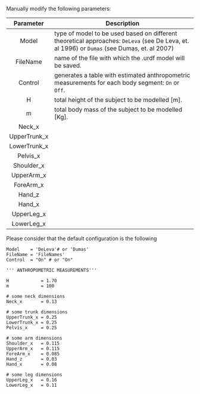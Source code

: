    
Manually modify the following parameters:

| Parameter    | Description                                                                                                                                 |  
|:------------:|---------------------------------------------------------------------------------------------------------------------------------------------|
| Model        | type of model to be used based on different theoretical approaches: `DeLeva` (see De Leva, et. al 1996) or `Dumas` (see Dumas, et. al 2007) |
| FileName     | name of the file with which the .urdf model will be saved.                                                                                  |
| Control      | generates a table with estimated anthropometric measurements for each body segment: `On` or `Off`.                                          |
| H            | total height of the subject to be modelled [m].                                                                                             |
| m            | total body mass of the subject to be modelled [Kg].                                                                                         |
| Neck_x       |                                                                                                                                             |
| UpperTrunk_x |                                                                                                                                             |
| LowerTrunk_x |                                                                                                                                             |
| Pelvis_x     |                                                                                                                                             |
| Shoulder_x   |                                                                                                                                             |
| UpperArm_x   |                                                                                                                                             |
| ForeArm_x    |                                                                                                                                             |
| Hand_z       |                                                                                                                                             |
| Hand_x       |                                                                                                                                             |
| UpperLeg_x   |                                                                                                                                             |
| LowerLeg_x   |                                                                                                                                             |                                                                                      


   Please consider that the default configuration is the following

   ```
  Model    = 'DeLeva'# or 'Dumas'
  FileName = 'FileNames'
  Control  = "On" # or "On"

  ''' ANTHROPOMETRIC MEASUREMENTS''' 

  H            = 1.70
  m            = 100

  # some neck dimensions
  Neck_x       = 0.13

  # some trunk dimensions
  UpperTrunk_x = 0.25
  LowerTrunk_x = 0.25
  Pelvis_x     = 0.25

  # some arm dimensions
  Shoulder_x   = 0.115
  UpperArm_x   = 0.115
  ForeArm_x    = 0.085
  Hand_z       = 0.03
  Hand_x       = 0.08

  # some leg dimensions
  UpperLeg_x   = 0.16
  LowerLeg_x   = 0.11

   ```